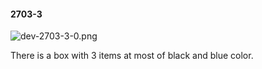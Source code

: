 #### 2703-3
![dev-2703-3-0.png](https://github.com/lil-lab/nlvr/raw/master/nlvr/dev/images/4/dev-2703-3-0.png "dev-2703-3-0.png")

There is a box with 3 items at most of black and blue color.